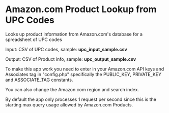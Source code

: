 # Amazon.com Product Lookup from UPC Codes
Looks up product information from Amazon.com's database for a spreadsheet of UPC codes

Input: CSV of UPC codes, sample: <b>upc_input_sample.csv</b>

Output: CSV of Product info, sample: <b>upc_output_sample.csv</b>

To make this app work you need to enter in your Amazon.com API keys and Associates tag in "config.php" specifically the PUBLIC_KEY, PRIVATE_KEY and ASSOCIATE_TAG constants.

You can also change the Amazon.com region and search index.

By default the app only processes 1 request per second since this is the starting max query usage allowed by Amazon.com Products.
